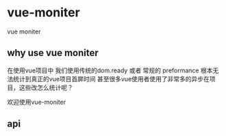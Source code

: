 # vue-moniter
vue moniter
## why use vue moniter
在使用vue项目中 我们使用传统的dom.ready 或者 常规的 preformance 根本无法统计到真正的vue项目首屏时间
甚至很多vue使用者使用了非常多的异步在项目，这些改怎么统计呢？

欢迎使用vue-moniter

## api
